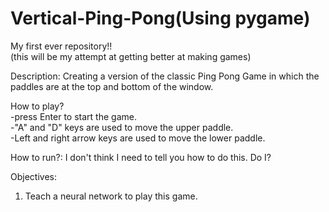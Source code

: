 # Vertical-Ping-Pong(Using pygame)
My first ever repository!!  
(this will be my attempt at getting better at making games)

Description: Creating a version of the classic Ping Pong Game in which the paddles are at the top and bottom of the window.

How to play?  
-press Enter to start the game.  
-"A" and "D" keys are used to move the upper paddle.  
-Left and right arrow keys are used to move the lower paddle.  


How to run?: 
I don't think I need to tell you how to do this. Do I?

Objectives:
1. Teach a neural network to play this game.

